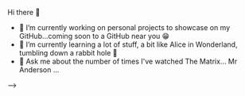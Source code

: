 Hi there 👋

- 🔭 I’m currently working on personal projects to showcase on my GitHub...coming soon to a GitHub near you 😁
- 🌱 I’m currently learning a lot of stuff, a bit like Alice in Wonderland, tumbling down a rabbit hole 🐰
- 💬 Ask me about the number of times I've watched The Matrix... Mr Anderson ...

-->

